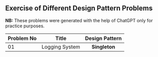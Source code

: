 ## Exercise of Different Design Pattern Problems

**NB:**
These problems were generated with the help of ChatGPT only for practice purposes.

| Problem No |     Title      | Design Pattern |
| :--------- | :------------: | :------------: |
| 01         | Logging System | **Singleton**  |
